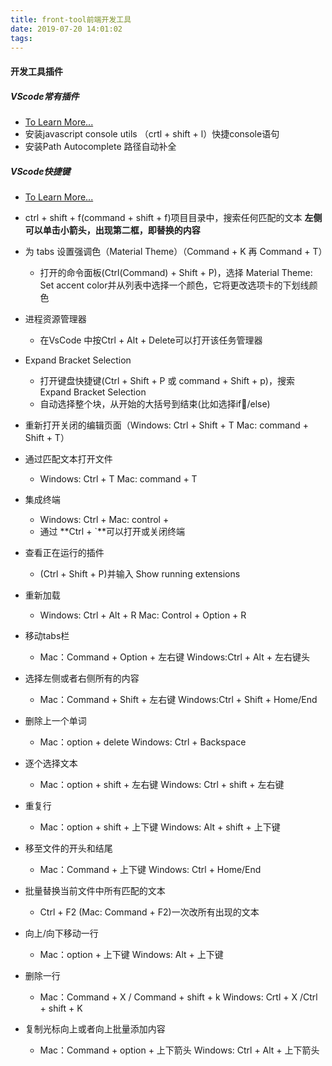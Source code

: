 ```yaml
---
title: front-tool前端开发工具
date: 2019-07-20 14:01:02
tags:
---
```


#### 开发工具插件
##### VScode常有插件
* <a href="https://juejin.im/post/5d300d5ff265da1b7004e0c1">To Learn More...</a>
* 安装javascript console utils （crtl + shift + l）快捷console语句
* 安装Path Autocomplete 路径自动补全

##### VScode快捷键
* <a href="https://juejin.im/post/5d34fdfff265da1b897b0c8d">To Learn More...</a>
* ctrl + shift + f(command + shift + f)项目目录中，搜索任何匹配的文本
**左侧可以单击小箭头，出现第二框，即替换的内容**

* 为 tabs 设置强调色（Material Theme）（Command + K 再 Command + T）
    * 打开的命令面板(Ctrl(Command) + Shift + P)，选择 Material Theme: Set accent color并从列表中选择一个颜色，它将更改选项卡的下划线颜色

* 进程资源管理器
    * 在VsCode 中按Ctrl + Alt + Delete可以打开该任务管理器

* Expand Bracket Selection
    * 打开键盘快捷键(Ctrl + Shift + P 或 command + Shift + p)，搜索 Expand Bracket Selection
    * 自动选择整个块，从开始的大括号到结束(比如选择if/else)

* 重新打开关闭的编辑页面（Windows: Ctrl + Shift + T Mac: command + Shift + T）

* 通过匹配文本打开文件
    * Windows: Ctrl + T Mac: command + T
    
* 集成终端
    * Windows: Ctrl + Mac: control +
    * 通过 **Ctrl + `**可以打开或关闭终端

* 查看正在运行的插件
    *  (Ctrl + Shift + P)并输入 Show running extensions 

* 重新加载
    * Windows: Ctrl + Alt + R Mac: Control + Option + R

* 移动tabs栏
    * Mac：Command + Option + 左右键 Windows:Ctrl + Alt + 左右键头

* 选择左侧或者右侧所有的内容
    * Mac：Command + Shift + 左右键 Windows:Ctrl + Shift + Home/End

* 删除上一个单词
    * Mac：option + delete Windows: Ctrl + Backspace

* 逐个选择文本
    * Mac：option + shift + 左右键 Windows: Ctrl + shift + 左右键

* 重复行
    * Mac：option + shift + 上下键 Windows: Alt + shift + 上下键

* 移至文件的开头和结尾
    * Mac：Command + 上下键 Windows: Ctrl + Home/End

* 批量替换当前文件中所有匹配的文本
    * Ctrl + F2 (Mac: Command + F2)一次改所有出现的文本

* 向上/向下移动一行
    * Mac：option + 上下键 Windows: Alt + 上下键

* 删除一行
    * Mac：Command + X / Command + shift + k Windows: Crtl + X /Ctrl + shift + K
    
* 复制光标向上或者向上批量添加内容
    * Mac：Command + option + 上下箭头  Windows: Ctrl + Alt + 上下箭头
